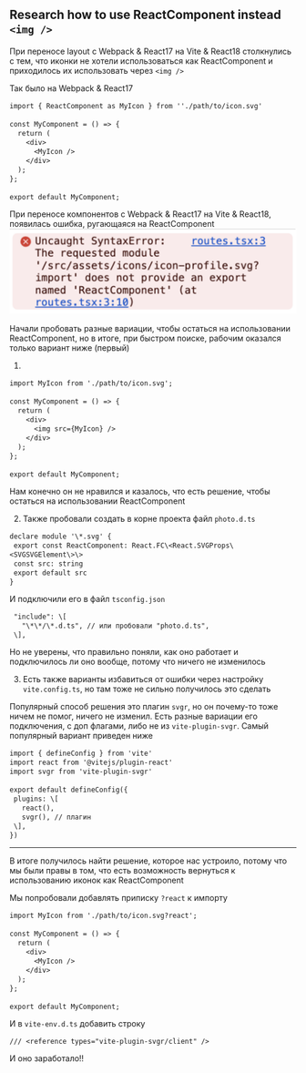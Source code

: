 ## Research how to use ReactComponent instead `<img />`

При переносе layout с Webpack & React17 на Vite & React18 столкнулись с тем, что иконки не хотели использоваться как ReactComponent и приходилось их использовать через `<img />`

Так было на Webpack & React17

```
import { ReactComponent as MyIcon } from ''./path/to/icon.svg'

const MyComponent = () => {
  return (
    <div>
      <MyIcon />
    </div>
  );
};

export default MyComponent;
```

При переносе компонентов с Webpack & React17 на Vite & React18, появилась ошибка, ругающаяся на ReactComponent 
![Error text svg](./images/error-text-svg.png)

Начали пробовать разные вариации, чтобы остаться на использовании ReactComponent, но в итоге, при быстром поиске, рабочим оказался только вариант ниже (первый)

1.

```  
import MyIcon from './path/to/icon.svg';

const MyComponent = () => {
  return (
    <div>
      <img src={MyIcon} /> 
    </div>
  );
};

export default MyComponent;
```

Нам конечно он не нравился и казалось, что есть решение, чтобы остаться на использовании ReactComponent

2. Также пробовали создать в корне проекта файл `photo.d.ts`

```
declare module '\*.svg' {  
 export const ReactComponent: React.FC\<React.SVGProps\<SVGSVGElement\>\>  
 const src: string  
 export default src  
}
```

И подключили его в файл `tsconfig.json`

```
 "include": \[  
   "\*\*/\*.d.ts", // или пробовали "photo.d.ts",  
 \],
```

Но не уверены, что правильно поняли, как оно работает и подключилось ли оно вообще, потому что ничего не изменилось

3. Есть также варианты избавиться от ошибки через настройку `vite.config.ts`, но там тоже не сильно получилось это сделать

Популярный способ решения это плагин `svgr`, но он почему-то тоже ничем не помог, ничего не изменил. Есть разные вариации его подключения, с доп флагами, либо не из `vite-plugin-svgr`. Самый популярный вариант приведен ниже 

``` 
import { defineConfig } from 'vite'  
import react from '@vitejs/plugin-react'  
import svgr from 'vite-plugin-svgr'

export default defineConfig({  
 plugins: \[  
   react(),  
   svgr(), // плагин  
 \],  
})
```

---

В итоге получилось найти решение, которое нас устроило, потому что мы были правы в том, что есть возможность вернуться к использованию иконок как ReactComponent

Мы попробовали добавлять приписку `?react` к импорту

```
import MyIcon from './path/to/icon.svg?react';

const MyComponent = () => {
  return (
    <div>
      <MyIcon />
    </div>
  );
};

export default MyComponent;
```

И в `vite-env.d.ts` добавить строку

```
/// <reference types="vite-plugin-svgr/client" />
```

И оно заработало!!
